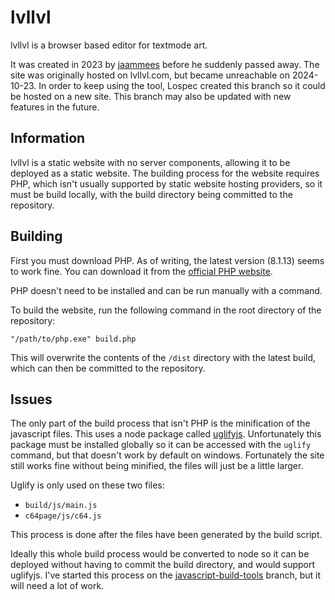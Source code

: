 
# lvllvl

lvllvl is a browser based editor for textmode art.

It was created in 2023 by [jaammees](https://github.com/jaammees) before he suddenly passed away. The site was originally hosted on lvllvl.com, but became unreachable on 2024-10-23. In order to keep using the tool, Lospec created this branch so it could be hosted on a new site. This branch may also be updated with new features in the future.

## Information

lvllvl is a static website with no server components, allowing it to be deployed as a static website. 
The building process for the website requires PHP, which isn't usually supported by static website hosting providers, so it must be build locally, with the build directory being committed to the repository.

## Building

First you must download PHP. As of writing, the latest version (8.1.13) seems to work fine. You can download it from the [official PHP website](https://www.php.net/downloads).

PHP doesn't need to be installed and can be run manually with a command.

To build the website, run the following command in the root directory of the repository:

```"/path/to/php.exe" build.php```

This will overwrite the contents of the `/dist` directory with the latest build, which can then be committed to the repository.

## Issues

The only part of the build process that isn't PHP is the minification of the javascript files. This uses a node package called [uglifyjs](https://www.npmjs.com/package/uglify-js). Unfortunately this package must be installed globally so it can be accessed with the `uglify` command, but that doesn't work by default on windows. Fortunately the site still works fine without being minified, the files will just be a little larger.

Uglify is only used on these two files:
- `build/js/main.js`
- `c64page/js/c64.js`

This process is done after the files have been generated by the build script.

Ideally this whole build process would be converted to node so it can be deployed without having to commit the build directory, and would support uglifyjs. I've started this process on the [javascript-build-tools](https://github.com/lospec/lvllvl/tree/javascript-build-tools) branch, but it will need a lot of work.